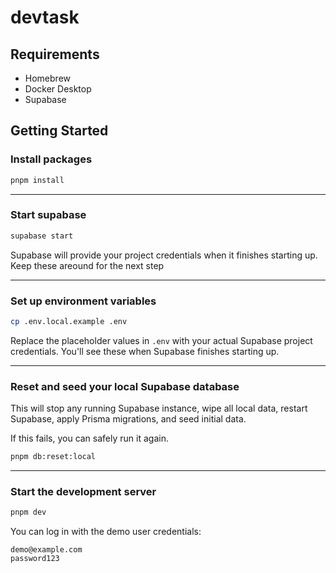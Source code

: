 # devtask

## Requirements

- Homebrew
- Docker Desktop
- Supabase

## Getting Started

### Install packages

```sh
pnpm install
```
---

### Start supabase

```sh
supabase start
```

Supabase will provide your project credentials when it finishes starting up.
Keep these areound for the next step

---

### Set up environment variables

```sh
cp .env.local.example .env
```

Replace the placeholder values in `.env` with your actual Supabase project credentials. 
You'll see these when Supabase finishes starting up.

---

### Reset and seed your local Supabase database

This will stop any running Supabase instance, wipe all local data, restart Supabase,
apply Prisma migrations, and seed initial data.

If this fails, you can safely run it again.

```sh
pnpm db:reset:local
```

---

### Start the development server

```sh
pnpm dev
```

You can log in with the demo user credentials:

```
demo@example.com
password123
```
